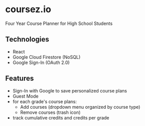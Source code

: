 # coursez.io
Four Year Course Planner for High School Students

## Technologies
* React
* Google Cloud Firestore (NoSQL)
* Google Sign-In (OAuth 2.0)

## Features
* Sign-In with Google to save personalized course plans
* Guest Mode
* for each grade's course plans:
    * Add courses (dropdown menu organized by course type)
    * Remove courses (trash icon)
* track cumulative credits and credits per grade
